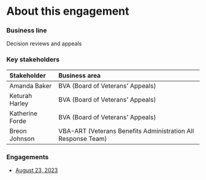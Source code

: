 # About this engagement

### Business line

Decision reviews and appeals

### Key stakeholders

|Stakeholder|Business area|
|:--|:--|
|Amanda Baker|BVA (Board of Veterans' Appeals)|
|Keturah Harley|BVA (Board of Veterans' Appeals)|
|Katherine Forde|BVA (Board of Veterans' Appeals)|
|Breon Johnson|VBA-ART (Veterans Benefits Administration All Response Team)|

### Engagements

- [August 23, 2023](https://github.com/department-of-veterans-affairs/va.gov-team/blob/master/products/ask-va/research/Business%20line%20engagement/Decision%20reviews%20and%20appeals/August%2023%2C%202023.md)
